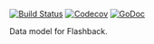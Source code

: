 [![Build Status](https://travis-ci.org/FlashbackSRS/flashback-model.svg?branch=master)](https://travis-ci.org/FlashbackSRS/flashback-model) [![Codecov](https://img.shields.io/codecov/c/github/FlahsbackSRS/flashback-model.svg?style=flat)](https://codecov.io/gh/FlahsbackSRS/flashback-model) [![GoDoc](https://godoc.org/github.com/FlashbackSRS/flashback-model?status.png)](http://godoc.org/github.com/FlashbackSRS/flashback-model)

Data model for Flashback.
